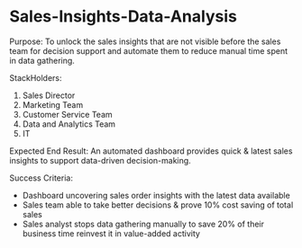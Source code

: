 # Sales-Insights-Data-Analysis

Purpose: To unlock the sales insights that are not visible before the sales team for decision support and automate them to reduce manual time spent in data gathering.

StackHolders: 
1) Sales Director
2) Marketing Team
3) Customer Service Team
4) Data and Analytics Team
5) IT

Expected End Result: An automated dashboard provides quick & latest sales insights to support data-driven decision-making.

Success Criteria: 
- Dashboard uncovering sales order insights with the latest data available
- Sales team able to take better decisions & prove 10% cost saving of total sales
- Sales analyst stops data gathering manually to save 20% of their business time reinvest it in value-added activity



